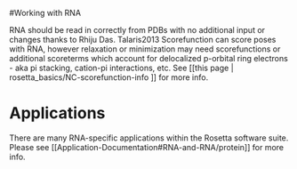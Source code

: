 #Working with RNA

RNA should be read in correctly from PDBs with no additional input or changes thanks to Rhiju Das.  Talaris2013 Scorefunction can score poses with RNA, however relaxation or minimization may need scorefunctions or additional scoreterms which account for delocalized p-orbital ring electrons - aka pi stacking, cation-pi interactions, etc.  See [[this page | rosetta_basics/NC-scorefunction-info ]] for more info.

Applications
==========================
There are many RNA-specific applications within the Rosetta software suite.  Please see [[Application-Documentation#RNA-and-RNA/protein]] for more info.